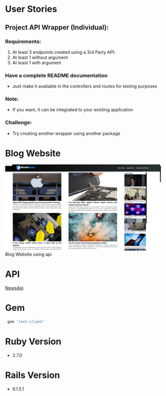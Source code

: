# User Stories
## Project API Wrapper (Individual):
### Requirements:
1. At least 3 endpoints created using a 3rd Party API:
2. At least 1 without argument
3. At least 1 with argument
### Have a complete README documentation
* Just make it available in the controllers and routes for testing purposes
### Note:
* If you want, it can be integrated to your existing application
### Challenge:
* Try creating another wrapper using another package
# Blog Website
![news](docs/images/news.jpg)
Blog Website using api
# API
<a href="https://newsapi.org/" target="_blank">NewsApi</a>
# Gem
```ruby
 gem 'rest-client'
```
# Ruby Version
* 2.7.0
# Rails Version
* 6.1.5.1
